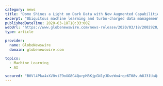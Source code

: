 ```yaml
---
category: news
title: "Domo Shines a Light on Dark Data with New Augmented Capabilities in the Business Cloud"
excerpt: "Ubiquitous machine learning and turbo-charged data management tools empower technical and non-technical users to get more data leverage more quickly"
publishedDateTime: 2020-03-18T18:33:00Z
webUrl: "https://www.globenewswire.com/news-release/2020/03/18/2002920/0/en/Domo-Shines-a-Light-on-Dark-Data-with-New-Augmented-Capabilities-in-the-Business-Cloud.html"
type: article

provider:
  name: GlobeNewswire
  domain: globenewswire.com

topics:
  - Machine Learning
  - AI

secured: "B0Vl4Pka4xXV0viZ9oXG8G4QurpM8KjpGN1yJDwzWo4rqe6T08vuh8J31UaQrrfrPSbGBN4x70O4rJSWfuK8ccdmvaSDyoufjyIL7FzqZUgLQd0Cyjg6+ut3rXF1GayA0AX1A2xJiQHvkr2lbMn8vJcDNC+nCQuJmPvEOWYaTmeHR2EmWk0mMNt3d5Kcx0J/3k1DYteib28JdF+gfE82nI+szpUdKqIO/HmMrjEMAXBBEPc9CzThxDlRHKd2ivvW7O5wCQLSm3Q1rLHzOlPnMpp9VvqVyvrXEIltwNgbY3Tjiv/YV93FwkSEi/9wPZ+pc+jiZ4913t+tPjtohL73OF92Lrtm7LXClm2MedXgZPBfHvEtZsdctWHSVoJU3JvvoecluOO+bclvtYa4GBrJj0SY0cOM6Y/NnA19rkoiwpa+sdNPXZ+v8rfCO08L/v/bM6V8VxuRjwblWXMVymRPT5MS4GYRL3XW54tqtCtW0BY=;AETDcCtZR8PJgvu97zUWlw=="
---
```


